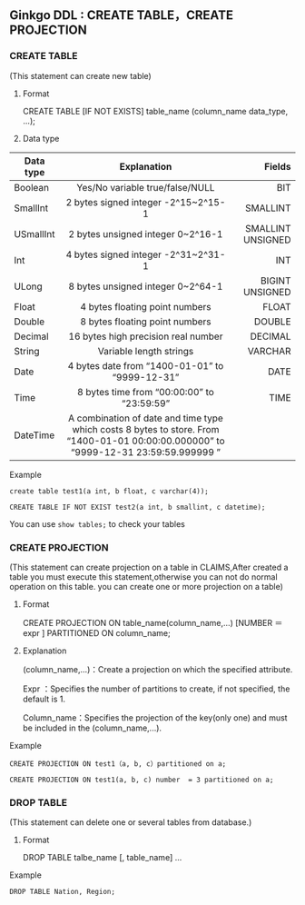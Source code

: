 ##  Ginkgo DDL : CREATE TABLE，CREATE PROJECTION

### CREATE TABLE

(This statement can create new table)

1. Format

    CREATE TABLE [IF NOT EXISTS] table_name (column_name data_type, ...);
1. Data type 

| Data type     |              Explanation            |    Fields   |
| ------------- |:-----------------------------------:| -----------:|
| Boolean       | Yes/No variable true/false/NULL     |        BIT  | 
| SmallInt      | 2 bytes signed integer -2^15~2^15-1   |   SMALLINT   |
| USmallInt     | 2 bytes unsigned integer 0~2^16-1     |   SMALLINT UNSIGNED  |
| Int | 4 bytes signed integer -2^31~2^31-1    |   INT  |
| ULong | 8 bytes unsigned integer 0~2^64-1     |    BIGINT UNSIGNED |
| Float | 4 bytes floating point numbers      |    FLOAT  |
|Double| 8 bytes floating point numbers     |   DOUBLE  |
|Decimal| 16 bytes high precision real number |   DECIMAL|
| String | Variable length strings    |    VARCHAR |
|Date| 4 bytes date from “1400-01-01” to “9999-12-31”|   DATE  |
| Time| 8 bytes time from “00:00:00” to “23:59:59”   |  TIME  |
| DateTime |A combination of date and time type which costs 8 bytes to store. From “1400-01-01 00:00:00.000000” to “9999-12-31 23:59:59.999999 ” ||From “1400-01-01 00:00:00” to “9999-12-31 23:59:59” |  DATETIME |

Example

`create table test1(a int, b float, c varchar(4));`

`CREATE TABLE IF NOT EXIST test2(a int, b smallint, c datetime);`

You can use `show tables;` to check your tables


### CREATE PROJECTION

(This statement can create projection on a table in CLAIMS,After created a table 
        you must execute this statement,otherwise you can not do normal operation on this table.
        you can create one or more projection on a table)

1. Format

    CREATE PROJECTION ON table_name(column_name,…) [NUMBER ＝expr ] PARTITIONED ON column_name;
1. Explanation
    
    (column_name,…)：Create a projection on which the specified attribute.
    
    Expr ：Specifies the number of partitions to create, if not specified, the default is 1.
    
    Column_name：Specifies the projection of the key(only one) and must be included in the (column_name,...).

Example

`CREATE PROJECTION ON test1（a, b, c）partitioned on a;`

`CREATE PROJECTION ON test1(a, b, c) number  = 3 partitioned on a;`


###  DROP TABLE

(This statement can delete one or several tables from database.)

1. Format

   DROP TABLE talbe_name [, table_name] ...

Example

`DROP TABLE Nation, Region; `

